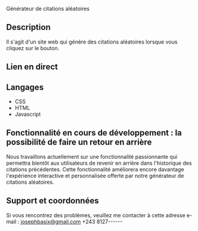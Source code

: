 Générateur de citations aléatoires

## Description

Il s'agit d'un site web qui génère des citations aléatoires lorsque vous cliquez sur le bouton.

## Lien en direct

## Langages

- CSS
- HTML
- Javascript

## Fonctionnalité en cours de développement : la possibilité de faire un retour en arrière

Nous travaillons actuellement sur une fonctionnalité passionnante qui permettra bientôt aux utilisateurs de revenir en arrière dans l'historique des citations précédentes. Cette fonctionnalité améliorera encore davantage l'expérience interactive et personnalisée offerte par notre générateur de citations aléatoires.

## Support et coordonnées

Si vous rencontrez des problèmes,
veuillez me contacter à cette adresse e-mail : josephbasix@gmail.com
+243 8127------
